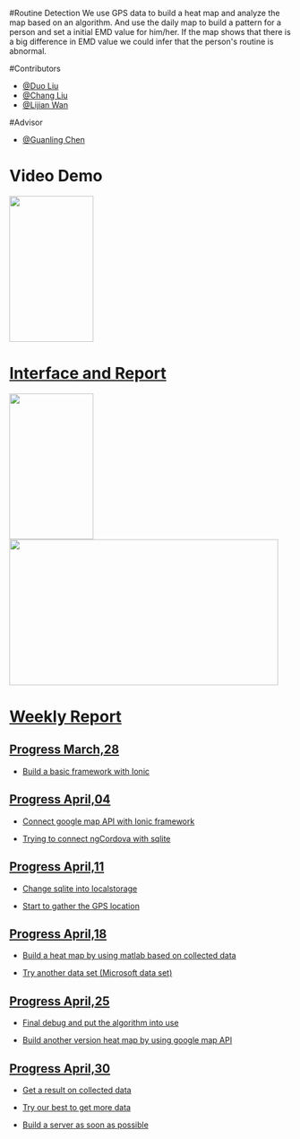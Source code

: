 #Routine Detection
We use GPS data to build a heat map and analyze the map based on an algorithm. 
And use the daily map to build a pattern for a person and set a initial EMD value for him/her.
If the map shows that there is a big difference in EMD value we could infer that the person's routine is abnormal.

#Contributors
* [@Duo Liu](https://github.com/DuoL)
* [@Chang Liu](https://github.com/deercoder)
* [@Lijian Wan](https://github.com/LijianWan)

#Advisor
* [@Guanling Chen](https://github.com/gchenhub)

# Video Demo
<img src="https://github.com/uml-ubicomp-2016-spring/ubicomp16-GPSCollector/blob/master/ScreenShot/Get%20GPS.png?raw=true" width="150" height="260">
<a href=http://www.screencast.com/t/81hgh1he5Af>

# Interface and Report
<img src="https://github.com/uml-ubicomp-2016-spring/ubicomp16-GPSCollector/blob/master/ScreenShot/Interface.png?raw=true" width="150" height="260">

<img src="https://github.com/uml-ubicomp-2016-spring/ubicomp16-GPSCollector/blob/master/ScreenShot/heatmap.png" width="480" height="260">

# Weekly Report
## Progress   March,28

* Build a basic framework with Ionic

## Progress   April,04

* Connect google map API with Ionic framework 

* Trying to connect ngCordova with sqlite

## Progress   April,11

* Change sqlite into localstorage

* Start to gather the GPS location

## Progress   April,18

* Build a heat map by using matlab based on collected data

* Try another data set (Microsoft data set)


## Progress   April,25

* Final debug and put the algorithm into use

* Build another version heat map by using google map API

## Progress   April,30

* Get a result on collected data

* Try our best to get more data

* Build a server as soon as possible